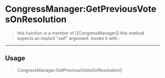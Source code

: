 # CongressManager:GetPreviousVotesOnResolution
> this function is a member of [[CongressManager]]
> this method expects an implicit "self" argument. invoke it with `:`
-----
## Usage
> CongressManager:GetPreviousVotesOnResolution()
